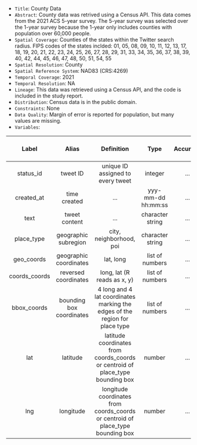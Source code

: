 - `Title`: County Data
- `Abstract`: County data was retrived using a Census API. This data comes from the 2021 ACS 5-year survey. The 5-year survey was selected over the 1-year survey because the 1-year only includes counties with population over 60,000 people.
- `Spatial Coverage`: Counties of the states within the Twitter search radius. FIPS codes of the states inclded: 01, 05, 08, 09, 10, 11, 12, 13, 17, 18, 19, 20, 21, 22, 23, 24, 25, 26, 27, 28, 29, 31, 33, 34, 35, 36, 37, 38, 39, 40, 42, 44, 45, 46, 47, 48, 50, 51, 54, 55
- `Spatial Resolution`: County
- `Spatial Reference System`: NAD83 (CRS:4269)
- `Temporal Coverage`: 2021
- `Temporal Resolution`: NA
- `Lineage`: This data was retrieved using a Census API, and the code is included in the study report. 
- `Distribution`: Census data is in the public domain.
- `Constraints`: None
- `Data Quality`: Margin of error is reported for population, but many values are missing.
- `Variables`: 

| Label | Alias | Definition | Type | Accuracy | Domain | Missing Data Value(s) | Missing Data Frequency |
| :--: | :--: | :--: | :--: | :--: | :--: | :--: | :--: |
| status_id | tweet ID | unique ID assigned to every tweet| integer | ... | ... | ... | ... |
| created_at | time created | ... | yyy-mm-dd hh:mm:ss | ... | ... | ... | ... |
| text | tweet content | ... | character string | ... | ... | ... | ... |
| place_type | geographic subregion | city, neighborhood, poi | character string | ... | ... | ... | ... |
| geo_coords | geographic coordinates |lat, long | list of numbers | ... | ... | NA | frequent |
| coords_coords | reversed coordinates |long, lat (R reads as x, y) | list of numbers | ... | ... | NA | frequent |
| bbox_coords | bounding box coordinates | 4 long and 4 lat coordinates marking the edges of the region for place type | list of numbers | ... | ... | NA | ... |
| lat | latitude | latitude coordinates from coords_coords or centroid of place_type bounding box | number | ... | ... | ... | ... |
| lng | longitude | longitude coordinates from coords_coords or centroid of place_type bounding box | number | ... | ... | ... | ... |
